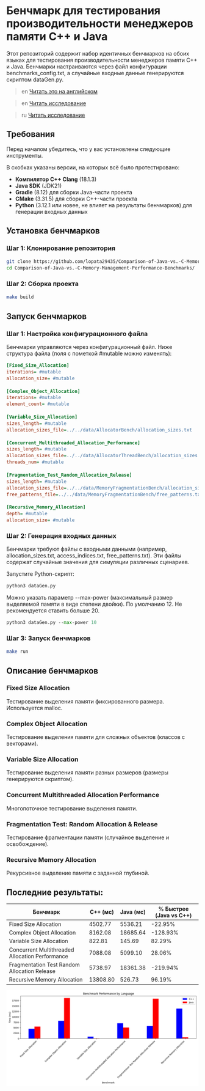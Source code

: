 # Бенчмарк для тестирования производительности менеджеров памяти C++ и Java

Этот репозиторий содержит набор идентичных бенчмарков на обоих языках для тестирования производительности менеджеров памяти C++ и Java. Бенчмарки настраиваются через файл конфигурации benchmarks_config.txt, а случайные входные данные генерируются скриптом dataGen.py.

> en [Читать это на английском](README.md)

> en [Читать исследование](Study_en.pdf)

> ru [Читать исследование](Study_ru.pdf)

## Требования

Перед началом убедитесь, что у вас установлены следующие инструменты.

В скобках указаны версии, на которых всё было протестировано:
- **Компилятор C++ Clang** (18.1.3)
- **Java SDK** (JDK21)
- **Gradle** (8.12) для сборки Java-части проекта
- **CMake** (3.31.5) для сборки C++-части проекта
- **Python** (3.12.1 или новее, не влияет на результаты бенчмарков) для генерации входных данных

## Установка бенчмарков
### Шаг 1: Клонирование репозитория
```bash
git clone https://github.com/lopata29435/Comparison-of-Java-vs.-C-Memory-Management-Performance-Benchmarks.git
cd Comparison-of-Java-vs.-C-Memory-Management-Performance-Benchmarks/
```
### Шаг 2: Сборка проекта
```bash
make build
```

## Запуск бенчмарков
### Шаг 1: Настройка конфигурационного файла
Бенчмарки управляются через конфигурационный файл. Ниже структура файла (поля с пометкой #mutable можно изменять):
```ini
[Fixed_Size_Allocation]
iterations= #mutable
allocation_size= #mutable

[Complex_Object_Allocation]
iterations= #mutable
element_count= #mutable

[Variable_Size_Allocation]
sizes_length= #mutable
allocation_sizes_file=../../data/AllocatorBench/allocation_sizes.txt

[Concurrent_Multithreaded_Allocation_Performance]
sizes_length= #mutable
allocation_sizes_file=../../data/AllocatorThreadBench/allocation_sizes.txt
threads_num= #mutable

[Fragmentation_Test_Random_Allocation_Release]
sizes_length= #mutable
allocation_sizes_file=../../data/MemoryFragmentationBench/allocation_sizes.txt
free_patterns_file=../../data/MemoryFragmentationBench/free_patterns.txt

[Recursive_Memory_Allocation]
depth= #mutable
allocation_size= #mutable
```

### Шаг 2: Генерация входных данных
Бенчмарки требуют файлы с входными данными (например, allocation_sizes.txt, access_indices.txt, free_patterns.txt). Эти файлы содержат случайные значения для симуляции различных сценариев.

Запустите Python-скрипт:
```python
python3 dataGen.py
```
Можно указать параметр --max-power (максимальный размер выделяемой памяти в виде степени двойки). По умолчанию 12. Не рекомендуется ставить больше 20.
```python
python3 dataGen.py --max-power 10
```
### Шаг 3: Запуск бенчмарков
```bash
make run
```

## Описание бенчмарков
### Fixed Size Allocation
Тестирование выделения памяти фиксированного размера. Используется malloc.

### Complex Object Allocation
Тестирование выделения памяти для сложных объектов (классов с векторами).

### Variable Size Allocation
Тестирование выделения памяти разных размеров (размеры генерируются скриптом).

### Concurrent Multithreaded Allocation Performance
Многопоточное тестирование выделения памяти.

### Fragmentation Test: Random Allocation & Release
Тестирование фрагментации памяти (случайное выделение и освобождение).

### Recursive Memory Allocation
Рекурсивное выделение памяти с заданной глубиной.

## Последние результаты:
| Бенчмарк | C++ (мс) | Java (мс) | % Быстрее (Java vs C++) |
|-----------|-----------|-----------|--------------------------|
| Fixed Size Allocation | 4502.77 | 5536.21 | -22.95% |
| Complex Object Allocation | 8162.08 | 18685.64 | -128.93% |
| Variable Size Allocation | 822.81 | 145.69 | 82.29% |
| Concurrent Multithreaded Allocation Performance | 7088.08 | 5099.10 | 28.06% |
| Fragmentation Test Random Allocation Release | 5738.97 | 18361.38 | -219.94% |
| Recursive Memory Allocation | 13808.80 | 526.73 | 96.19% |

![Альтернативный текст](benchmark_chart.png "Benchmark results")
